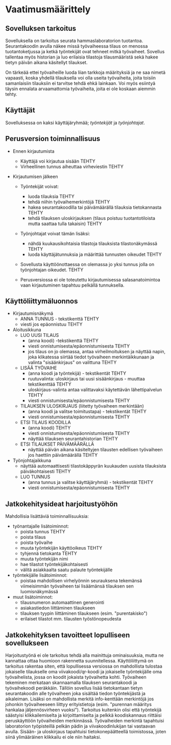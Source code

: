 # Vaatimusmäärittely

## Sovelluksen tarkoitus

Sovelluksella on tarkoitus seurata hammaslaboratorion tuotantoa. Seurantakoodin avulla näkee missä työvaiheessa tilaus on menossa tuotantoketjussa ja ketkä työntekijät ovat tehneet mitkä työvaiheet. Sovellus tallentaa myös historian ja luo erilaisia tilastoja tilausmääristä sekä hakee tietyn päivän aikana käsitellyt tilaukset. 

On tärkeää ettei työvaiheille luoda liian tarkkoja määrityksiä ja ne saa nimetä vapaasti, koska yhdellä tilauksella voi olla useita työvaiheita, joita toisiin samanlaisiin tilauksiin ei tarvitse tehdä ehkä lainkaan. Voi myös esiintyä täysin ennalata arvaamattomia työvaiheita, joita ei ole koskaan aiemmin tehty.

## Käyttäjät

Sovelluksessa on kaksi käyttäjäryhmää; *työntekijät* ja *työnjohtajat*. 

## Perusversion toiminnallisuus

- Ennen kirjautumista
  - Käyttäjä voi kirjautua sisään TEHTY
  - Virheellinen tunnus aiheuttaa virheviestin TEHTY

- Kirjautumisen jälkeen

  - Työntekijät voivat:
    - luoda tilauksia TEHTY
    - tehdä niihin työvaihemerkintöjä TEHTY
    - hakea seurantakoodilla tai päivämäärällä tilauksia tietokannasta TEHTY
    - tehdä tilauksen uloskirjauksen (tilaus poistuu tuotantotiloista mutta saattaa tulla takaisin) TEHTY

  - Työnjohtajat voivat tämän lisäksi:
    - nähdä kuukausikohtaisia tilastoja tilauksista tilastonäkymässä TEHTY
    - luoda käyttäjätunnuksia ja määrittää tunnusten oikeudet TEHTY
  
  - Sovellusta käyttöönottaessa on olemassa jo yksi tunnus jolla on työnjohtajan oikeudet. TEHTY
  
  - Perusversiossa ei ole toteutettu kirjautumisessa salasanatoimintoa vaan kirjautuminen tapahtuu pelkällä tunnuksella.

## Käyttöliittymäluonnos

- Kirjautumisnäkymä
  - ANNA TUNNUS - tekstikenttä TEHTY
  - viesti jos epäonnistuu TEHTY
- Aloitusikkuna
  - LUO UUSI TILAUS
    - (anna koodi) -tekstikenttä TEHTY
    - viesti onnistumisesta/epäonnistumisesta TEHTY
    - jos tilaus on jo olemassa, antaa virheilmoituksen ja näyttää napin, joka klikatessa siirtää tiedot työvaiheen merkintäikkunaan ja valinta "sisäänkirjaus" on valittuna TEHTY
  - LISÄÄ TYÖVAIHE
    - (anna koodi ja työntekijä) - tekstikentät TEHTY
    - ruutuvalinta: uloskirjaus tai uusi sisäänkirjaus - muuttaa tekstikenttää TEHTY
    - uloskirjaus-valinta antaa valittavaksi käytettävän lähettipalvelun TEHTY
    - viesti onnistumisesta/epäonnistumisesta TEHTY
  - TILAUKSEN ULOSKIRJAUS (liitetty työvaiheen merkintään)
    - (anna koodi ja valitse toimitustapa) - tekstikentät TEHTY
    - viesti onnistumisesta/epäonnistumisesta TEHTY
  - ETSI TILAUS KOODILLA
    - (anna koodi) TEHTY
    - viesti onnistumisesta/epäonnistumisesta TEHTY
    - näyttää tilauksen seurantahistorian TEHTY
  - ETSI TILAUKSET PÄIVÄMÄÄRÄLLÄ
    - näyttää päivän aikana käsiteltyjen tilausten edellisen työvaiheen jos haettiin päivämäärällä TEHTY
- Työnjohtajaikkuna
  - näyttää automaattisesti tilastokäppyrän kuukauden uusista tilauksista päiväkohtaisesti TEHTY
  - LUO TUNNUS
    - (anna tunnus ja valitse käyttäjäryhmä) - tekstikentät TEHTY
    - viesti onnistumisesta/epäonnistumisesta TEHTY
    
    
## Jatkokehitysideat harjoitustyöhön

Mahdollisia lisättäviä toiminnallisuuksia:
  - työnantajalle lisätoiminnot:
    - poista tunnus TEHTY
    - poista tilaus
    - poista työvaihe
    - muuta työntekijän käyttöoikeus TEHTY
    - tyhjennä tietokanta TEHTY
    - muuta työntekijän nimi
    - hae tilastot työntekijäkohtaisesti
    - välitä asiakkaalta saatu palaute työntekijälle
  - työntekijälle lisätoiminnot:
    - poistaa mahdollisen virhelyönnin seurauksena tekemänsä viimeisimmän työvaiheen tai lisäämänsä tilauksen sen luomisnäkymässä
  - muut lisätoiminnot:
  	- tilausnumeron automaattinen generointi
  	- asiakastiedon liittäminen tilaukseen
    - tilauksen tyypin liittäminen tilaukseen (esim. "purentakisko")
    - erilaiset tilastot mm. tilausten työstönopeudesta
    

## Jatkokehityksen tavoitteet lopulliseen sovellukseen

Harjoitustyönä ei ole tarkoitus tehdä alla mainittuja ominaisuuksia, mutta ne kannattaa ottaa huomioon rakennetta suunnitellessa.
Käyttöliittymä on tarkoitus rakentaa siten, että lopullisessa versiossa on mahdollista tulostaa jokaiselle tilaukselle oma viivakoodi/qr-koodi ja jokaiselle työntekijälle oma työvaihelista, jossa on koodit jokaista työvaihetta kohti. Työvaiheen tekeminen merkataan skannaamalla tilauksen seurantakoodi ja työvaihekoodi peräkkäin. Tällöin sovellus lisää tietokantaan tietyn seurantakoodin alle työvaiheen joka sisältää tiedon työntekijästä ja aikaleiman. Lisäksi on mahdollista merkitä info-kenttään merkintöjä jos johonkin työvaiheeseen liittyy erityistietoja (esim. "purennan määritys hankalaa jäljennösvirheen vuoksi"). Tarkoitus kuitenkin olisi että työntekijä säästyisi klikkailemiselta ja kirjoittamiselta ja pelkkä koodiskannaus riittäisi peruskäyttöön työvaiheiden merkinnässä. Työvaiheiden merkintä tapahtuisi laboratorion työpisteillä pelkän pädin ja viivakoodinlukijan tai vastaavan avulla.
Sisään- ja uloskirjaus tapahtuisi tietokonepäätteellä toimistossa, joten siinä ylimääräinen klikkailu ei ole niin haitaksi.

